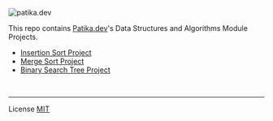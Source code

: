 ![patika.dev](https://patika-prod.s3.eu-central-1.amazonaws.com/staticFiles/patikaLogo.png)


This repo contains [Patika.dev](patika.dev)'s Data Structures and Algorithms Module Projects.


* [Insertion Sort Project](insertionSortProject.md)
* [Merge Sort Project](mergeSortProject.md)
* [Binary Search Tree Project](binarySearchTreeProject.md)


<br>

---
 License [MIT](https://choosealicense.com/licenses/mit/)
